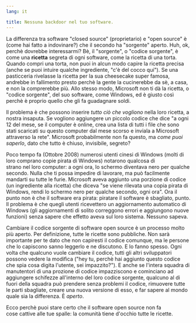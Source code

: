 ```yaml
---
lang: it

title: Nessuna backdoor nel tuo software.
---
```


La differenza tra software "closed source" (proprietario) e "open 
source" è (come hai fatto a indovinare?) che il secondo ha "sorgente" aperto.
Huh, ok, perchè dovrebbe interessarmi? Bè, il "sorgente", o "codice sorgente", è come
una <b>ricetta</b> segreta di ogni software, come la ricetta di una torta. 
Quando compri una torta, non puoi in alcun modo capire la ricetta precisa 
(anche se puoi intuire qualche ingrediente, "c'è del cocco qui"). Se una pasticceria 
rivelasse la ricetta per la sua cheesecake super famosa, andrebbe in fallimento 
presto perchè la gente la cucinerebbe da sè, a casa, e non la comprerebbe più. 
Allo stesso modo, Microsoft non ti dà la ricetta, o "codice sorgente", del suo software,
come Windows, ed è giusto così perchè è proprio quello che gli fa guadagnare soldi.

Il problema è che possono inserire <i>tutto ciò che vogliono</i> nella
loro ricetta, a nostra insaputa. Se vogliono aggiungere un piccolo codice
che dice "a ogni 12 del mese, se il computer è online, crea una lista di 
tutti i file che sono stati scaricati su questo computer dal mese 
scorso e inviala a Microsoft attraverso la rete". Microsoft 
probabilmente non fa questo, ma <i>come puoi saperlo</i>, dato che 
tutto è chiuso, invisibile, segreto?

Poco tempo fa (Ottobre 2008) numerosi utenti cinesi di Windows
(molti di loro comprano copie pirata di Windows) notarono qualcosa di  
strano nel loro computer: a ogni ora, lo schermo diventava nero per 
qualche secondo. Nulla che ti possa impedire di lavorare, ma può facilmente 
mandarti su tutte le furie. Microsoft aveva aggiunto una porzione di codice 
(un ingrediente alla ricetta) che diceva "se viene rilevata una copia 
pirata di Windows, rendi lo schermo nero per qualche secondo, ogni ora". Ora 
il punto non è che il software era pirata: piratare il software è 
sbagliato, punto. Il problema è che quegli utenti ricevettero un aggiornamento 
automatico di Windows (gli aggiornamenti di solito correggono errori e aggiungono
nuove funzioni) senza sapere che effetto aveva sul loro sistema. Nessuno sapeva.

Cambiare il codice sorgente di software open source è un processo molto 
più aperto. Per definizione, tutte le ricette sono pubbliche. Non sarà 
importante per te dato che non capiresti il codice comunque, ma le persone 
che lo capiscono sanno leggerlo e ne discutono. E lo fanno spesso. Ogni 
volta che qualcuno vuole cambiare il codice, tutti gli altri sviluppatori 
possono vedere la modifica ("hey tu, perchè hai aggiunto questo codice che spia 
cosa digita l'utente, sei impazzito?"). E anche se l'intera squadra
di manutentori di una prozione di codice impazziscono e cominciano 
ad aggiungere schifezze all'interno del loro codice sorgente, qualcuno 
al di fuori della squadra può prendere senza problemi il codice, rimuovere
tutte le parti sbagliate, creare una nuova versione di esso, e far sapere
al mondo quale sia la differenza. È <i>aperto</i>.

Ecco perchè puoi stare certo che il software open source non fa  
cose cattive alle tue spalle: la comunità tiene d'occhio tutte le 
ricette.




